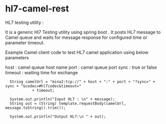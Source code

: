 # hl7-camel-rest

HL7 testing utility :

It is a generic Hl7 Testing utility using spring boot . It posts HL7 message to Camel queue and waits for message response for configured time or parameter timeout.


    
Example Camel client code to test HL7 camel application using below parameters 

host : camel queue host name
port : camel queue port
sync : true or false
timeout : waiting time for exchange 
   

      String camelUrl = "mina2:tcp://" + host + ":" + port + "?sync=" + sync + "&codec=#hl7codec&timeout="
                + timeout;

      System.out.println("Input HL7 : \n" + message);
      String out = (String) template.requestBody(camelUrl, message.toString().trim());

      System.out.println("Output HL7:\n " + out);
